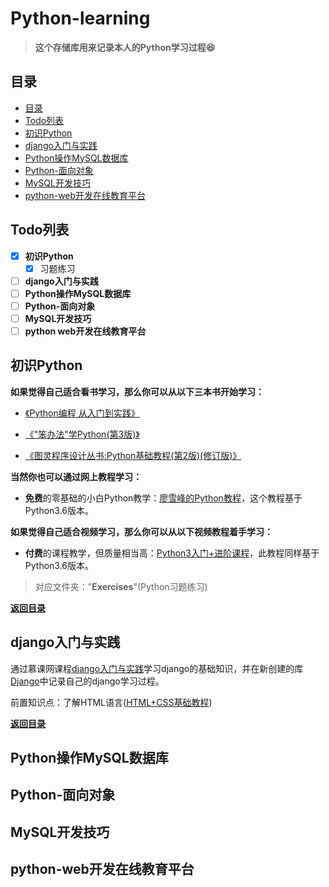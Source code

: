 ﻿# Python-learning

>**这个存储库用来记录本人的Python学习过程:satisfied:**

## 目录

* [目录](#目录)
* [Todo列表](#Todo列表)
* [初识Python](#初识Python)
* [django入门与实践](#django入门与实践)
* [Python操作MySQL数据库](#Python操作MySQL数据库)
* [Python-面向对象](#Python-面向对象)
* [MySQL开发技巧](#MySQL开发技巧)
* [python-web开发在线教育平台](#python-web开发在线教育平台)

## Todo列表

- [x] **初识Python**
  - [x] 习题练习
- [ ] **django入门与实践**
- [ ] **Python操作MySQL数据库**
- [ ] **Python-面向对象**
- [ ] **MySQL开发技巧**
- [ ] **python web开发在线教育平台**

## 初识Python

**如果觉得自己适合看书学习，那么你可以从以下三本书开始学习：**

- [《Python编程 从入门到实践》][1]

- [《"笨办法"学Python(第3版)》][2]

- [《图灵程序设计丛书:Python基础教程(第2版)(修订版)》 ][3]

**当然你也可以通过网上教程学习：**

- **免费**的零基础的小白Python教学：[廖雪峰的Python教程][4]，这个教程基于Python3.6版本。

**如果觉得自己适合视频学习，那么你可以从以下视频教程着手学习：**

- **付费**的课程教学，但质量相当高：[Python3入门+进阶课程][5]，此教程同样基于Python3.6版本。

>对应文件夹："**Exercises**"(Python习题练习)

**[返回目录](#目录)**


## django入门与实践

通过慕课网课程[django入门与实践][6]学习django的基础知识，并在新创建的库[Django][7]中记录自己的django学习过程。

前置知识点：了解HTML语言([HTML+CSS基础教程][8])

**[返回目录](#目录)**



## Python操作MySQL数据库



## Python-面向对象



## MySQL开发技巧



## python-web开发在线教育平台




  [1]: https://www.amazon.cn/%E5%9B%BE%E4%B9%A6/dp/B01ION3VWI/ref=sr_1_1?ie=UTF8&qid=1498793018&sr=8-1&keywords=python%20crash%20course
  [2]: https://www.amazon.cn/%E5%9B%BE%E4%B9%A6/dp/B00P6OJ0TC/ref=sr_1_1?ie=UTF8&qid=1498793029&sr=8-1&keywords=python%20%E7%AC%A8%E5%8A%9E%E6%B3%95
  [3]: https://www.amazon.cn/%E5%9B%BE%E7%81%B5%E7%A8%8B%E5%BA%8F%E8%AE%BE%E8%AE%A1%E4%B8%9B%E4%B9%A6-Python%E5%9F%BA%E7%A1%80%E6%95%99%E7%A8%8B-%E8%B5%AB%E7%89%B9%E5%85%B0/dp/B00KAFX65Q/ref=sr_1_1?ie=UTF8&qid=1508737548&sr=8-1&keywords=python%20novice
  [4]: https://www.liaoxuefeng.com/wiki/0014316089557264a6b348958f449949df42a6d3a2e542c000
  [5]: https://coding.imooc.com/class/136.html
  [6]: https://www.imooc.com/learn/790
  [7]: https://github.com/LeoAndAlicia/Django
  [8]: https://github.com/LeoAndAlicia/HTML-learning
